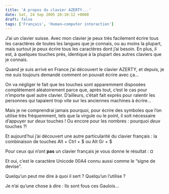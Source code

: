 ```yaml
---
title: 'A propos du clavier AZERTY...'
date: Sat, 24 Sep 2005 20:10:12 +0000
draft: false
tags: ['Français', 'Human–computer interaction']
---
```


J’ai un clavier suisse. Avec mon clavier je peux très facilement écrire tous les caractères de toutes les langues que je connais, ou au moins la plupart, mais surtout je peux écrire tous les caractères dont j’ai besoin. En plus, il est, à quelques touches près, identique à la plupart des autres claviers que je connais.

Quand je suis arrivé en France j’ai découvert le clavier AZERTY, et depuis, je me suis toujours demandé comment on pouvait écrire avec ça…

On va négliger le fait que les touches sont apparemment disposées complètement aléatoirement parce que, après tout, c’est le cas pour n’importe quel autre clavier. D’ailleurs, c’était fait exprès pour ralentir les personnes qui tapaient trop vite sur les anciennes machines à écrire…

Mais je ne comprendrai jamais pourquoi, pour écrire des symboles que l’on utilise très fréquemment, tels que la virgule ou le point, il soit nécessaire d’appuyer sur _deux_ touches ! Ou encore pour les nombres : pourquoi _deux_ touches ?!

Et aujourd’hui j’ai découvert une autre particularité du clavier français : la combinaison de touches Alt + Ctrl + $ ou Alt Gr + $

Pour ceux qui n’ont **pas** un clavier français je vous donne le résultat : ¤

Et oui, c’est le caractère Unicode 00A4 connu aussi comme le “signe de devise”.

Quelqu’un peut me dire à quoi il sert ? Quelqu’un l’utilise ?

Je n’ai qu’une chose à dire : Ils sont fous ces Gaulois…